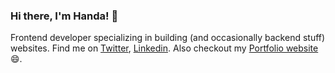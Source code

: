 ### Hi there, I'm Handa! 👋

Frontend developer specializing in building (and occasionally backend stuff) websites.
Find me on [Twitter](https://twitter.com/_handa26), [Linkedin](https://www.linkedin.com/in/anandamuhammadmtq/).
Also checkout my [Portfolio website](https://ananda-muhammad.netlify.app/)😄.
<!--
**handa26/handa26** is a ✨ _special_ ✨ repository because its `README.md` (this file) appears on your GitHub profile.

Here are some ideas to get you started:
- 🌱 I’m currently learning ...
- 🔭 I’m currently working on ...
- 🌱 I’m currently learning ...
- 👯 I’m looking to collaborate on ...
- 🤔 I’m looking for help with ...
- 💬 Ask me about ...
- 📫 How to reach me: ...
- 😄 Pronouns: ...
- ⚡ Fun fact: ...
-->
